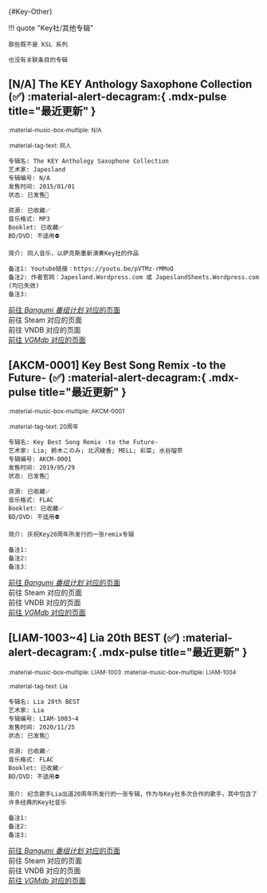 [//]: # (Metadata End)

[](){#Key-Other}

!!! quote "Key社/其他专辑"

    那些既不是 KSL 系列

    也没有关联条目的专辑

[//]: # (TXT End)

## \[N/A] The KEY Anthology Saxophone Collection (✅) :material-alert-decagram:{ .mdx-pulse title="最近更新" }


<small>:material-music-box-multiple: N/A</small>

<small>:material-tag-text: 同人</small>

```
专辑名: The KEY Anthology Saxophone Collection
艺术家: Japesland
专辑编号: N/A
发售时间: 2015/01/01
状态: 已发售🎉

资源: 已收藏✅
音乐格式: MP3
Booklet: 已收藏✅
BD/DVD: 不适用⛔

简介: 同人音乐，以萨克斯重新演奏Key社的作品

备注1: Youtube链接：https://youtu.be/pVTMz-rMMoQ
备注2: 作者官网：Japesland.Wordpress.com 或 JapeslandSheets.Wordpress.com (均已失效)
备注3: 
```

<div class="result">
    <div class="grid">
        <a href="https://bgm.tv/subject/244882" class="card" target=”_blank”>
            前往 <i class="bangumi">Bangumi 番组计划</i> 对应的页面
        </a>
        <div class="card disable">
            前往 Steam 对应的页面
        </div>
        <div class="card disable">
            前往 VNDB 对应的页面
        </div>
        <a href="https://vgmdb.net/album/50100" class="card" target=”_blank”>
            前往 <i class="vgmdb">VGMdb</i> 对应的页面
        </a>
    </div>
</div>

## \[AKCM-0001] Key Best Song Remix -to the Future- (✅) :material-alert-decagram:{ .mdx-pulse title="最近更新" }


<small>:material-music-box-multiple: AKCM-0001</small>

<small>:material-tag-text: 20周年</small>

```
专辑名: Key Best Song Remix -to the Future-
艺术家: Lia; 鈴木このみ; 北沢綾香; MELL; 彩菜; 水谷瑠奈
专辑编号: AKCM-0001
发售时间: 2019/05/29
状态: 已发售🎉

资源: 已收藏✅
音乐格式: FLAC
Booklet: 已收藏✅
BD/DVD: 不适用⛔

简介: 庆祝Key20周年所发行的一张remix专辑

备注1: 
备注2: 
备注3: 
```

<div class="result">
    <div class="grid">
        <a href="https://bgm.tv/subject/277158" class="card" target=”_blank”>
            前往 <i class="bangumi">Bangumi 番组计划</i> 对应的页面
        </a>
        <div class="card disable">
            前往 Steam 对应的页面
        </div>
        <div class="card disable">
            前往 VNDB 对应的页面
        </div>
        <a href="https://vgmdb.net/album/84959" class="card" target=”_blank”>
            前往 <i class="vgmdb">VGMdb</i> 对应的页面
        </a>
    </div>
</div>

## \[LIAM-1003~4] Lia 20th BEST (✅) :material-alert-decagram:{ .mdx-pulse title="最近更新" }


<small>:material-music-box-multiple: LIAM-1003</small>
<small>:material-music-box-multiple: LIAM-1004</small>

<small>:material-tag-text: Lia</small>

```
专辑名: Lia 20th BEST
艺术家: Lia
专辑编号: LIAM-1003~4
发售时间: 2020/11/25
状态: 已发售🎉

资源: 已收藏✅
音乐格式: FLAC
Booklet: 已收藏✅
BD/DVD: 不适用⛔

简介: 纪念歌手Lia出道20周年所发行的一张专辑，作为与Key社多次合作的歌手，其中包含了许多经典的Key社音乐

备注1: 
备注2: 
备注3: 
```

<div class="result">
    <div class="grid">
        <a href="https://bgm.tv/subject/318663" class="card" target=”_blank”>
            前往 <i class="bangumi">Bangumi 番组计划</i> 对应的页面
        </a>
        <div class="card disable">
            前往 Steam 对应的页面
        </div>
        <div class="card disable">
            前往 VNDB 对应的页面
        </div>
        <a href="https://vgmdb.net/album/107760" class="card" target=”_blank”>
            前往 <i class="vgmdb">VGMdb</i> 对应的页面
        </a>
    </div>
</div>

